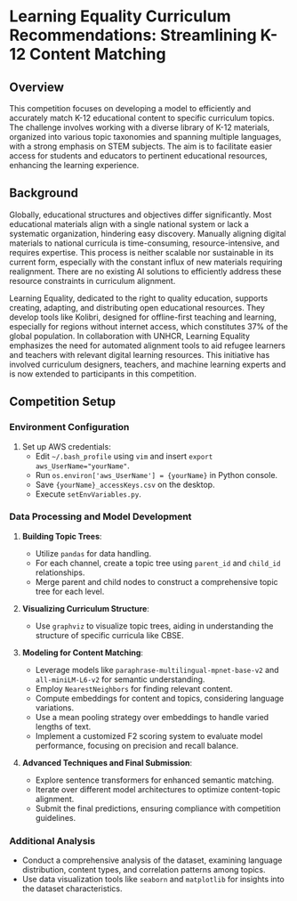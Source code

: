 # Learning Equality Curriculum Recommendations: Streamlining K-12 Content Matching

## Overview
This competition focuses on developing a model to efficiently and accurately match K-12 educational content to specific curriculum topics. The challenge involves working with a diverse library of K-12 materials, organized into various topic taxonomies and spanning multiple languages, with a strong emphasis on STEM subjects. The aim is to facilitate easier access for students and educators to pertinent educational resources, enhancing the learning experience.

## Background
Globally, educational structures and objectives differ significantly. Most educational materials align with a single national system or lack a systematic organization, hindering easy discovery. Manually aligning digital materials to national curricula is time-consuming, resource-intensive, and requires expertise. This process is neither scalable nor sustainable in its current form, especially with the constant influx of new materials requiring realignment. There are no existing AI solutions to efficiently address these resource constraints in curriculum alignment.

Learning Equality, dedicated to the right to quality education, supports creating, adapting, and distributing open educational resources. They develop tools like Kolibri, designed for offline-first teaching and learning, especially for regions without internet access, which constitutes 37% of the global population. In collaboration with UNHCR, Learning Equality emphasizes the need for automated alignment tools to aid refugee learners and teachers with relevant digital learning resources. This initiative has involved curriculum designers, teachers, and machine learning experts and is now extended to participants in this competition.

## Competition Setup

### Environment Configuration
1. Set up AWS credentials:
   - Edit `~/.bash_profile` using `vim` and insert `export aws_UserName="yourName"`.
   - Run `os.environ['aws_UserName'] = {yourName}` in Python console.
   - Save `{yourName}_accessKeys.csv` on the desktop.
   - Execute `setEnvVariables.py`.

### Data Processing and Model Development
1. **Building Topic Trees**:
   - Utilize `pandas` for data handling.
   - For each channel, create a topic tree using `parent_id` and `child_id` relationships.
   - Merge parent and child nodes to construct a comprehensive topic tree for each level.

2. **Visualizing Curriculum Structure**:
   - Use `graphviz` to visualize topic trees, aiding in understanding the structure of specific curricula like CBSE.

3. **Modeling for Content Matching**:
   - Leverage models like `paraphrase-multilingual-mpnet-base-v2` and `all-miniLM-L6-v2` for semantic understanding.
   - Employ `NearestNeighbors` for finding relevant content.
   - Compute embeddings for content and topics, considering language variations.
   - Use a mean pooling strategy over embeddings to handle varied lengths of text.
   - Implement a customized F2 scoring system to evaluate model performance, focusing on precision and recall balance.

4. **Advanced Techniques and Final Submission**:
   - Explore sentence transformers for enhanced semantic matching.
   - Iterate over different model architectures to optimize content-topic alignment.
   - Submit the final predictions, ensuring compliance with competition guidelines.

### Additional Analysis
- Conduct a comprehensive analysis of the dataset, examining language distribution, content types, and correlation patterns among topics.
- Use data visualization tools like `seaborn` and `matplotlib` for insights into the dataset characteristics.
